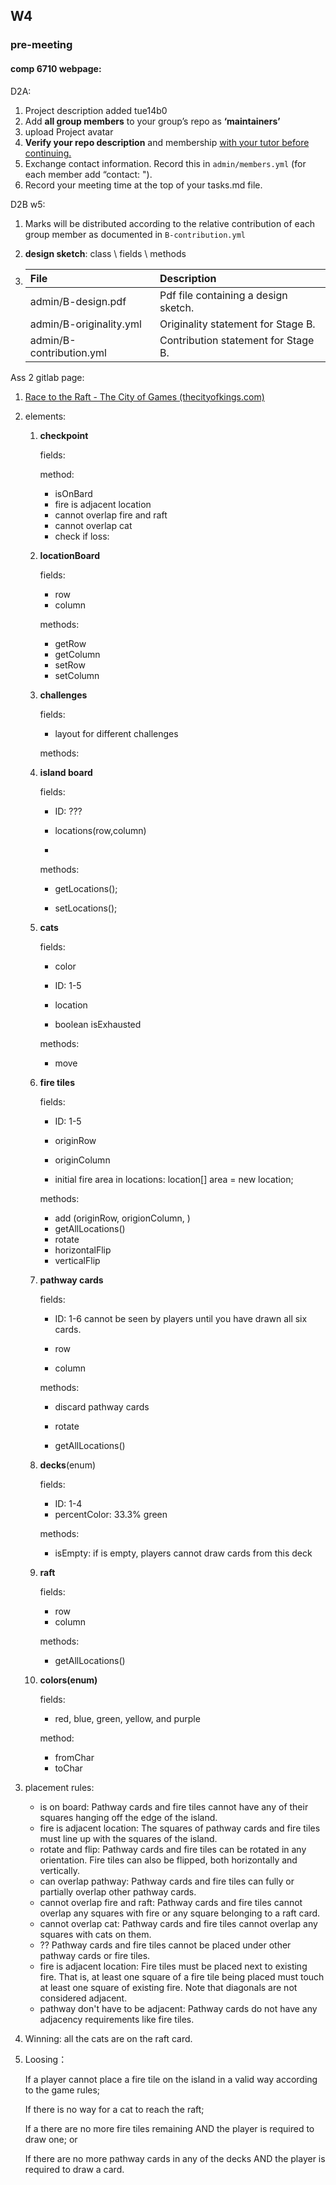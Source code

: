 ## W4

### pre-meeting

#### comp 6710 webpage: 

D2A:

1. Project description added  tue14b0
2. Add **all group members** to your group’s repo as **‘maintainers’**
3. upload Project avatar
4. **Verify your repo description** and membership <u>with your tutor before continuing.</u>
5. Exchange contact information. Record this in `admin/members.yml` (for each member add “contact: ").
6. Record your meeting time at the top of your tasks.md file.



D2B w5:

1. Marks will be distributed according to the relative contribution of each group member as documented in `B-contribution.yml`

2. **design sketch**: class \ fields \ methods

3. | File                     | Description                          |
   | :----------------------- | :----------------------------------- |
   | admin/B-design.pdf       | Pdf file containing a design sketch. |
   | admin/B-originality.yml  | Originality statement for Stage B.   |
   | admin/B-contribution.yml | Contribution statement for Stage B.  |



Ass 2 gitlab page:

1. [Race to the Raft - The City of Games (thecityofkings.com)](https://thecityofkings.com/games/race-to-the-raft/)

2. elements:

   1. **checkpoint**

      fields:

      method:

      - isOnBard
      - fire is adjacent location
      - cannot overlap fire and raft
      - cannot overlap cat
      - check if loss:

   2. **locationBoard**

      fields:

      - row
      - column

      methods:

      - getRow
      - getColumn
      - setRow
      - setColumn

   3. **challenges**

      fields:

      - layout for different challenges

      methods:

      

   4. **island board**

      fields:

      - ID: ???

      - locations(row,column)

      - 

      methods:

      - getLocations();

      - setLocations();

      

   5. **cats**

      fields:

      - color

      - ID: 1-5

      - location
      - boolean isExhausted

      methods:

      - move

      

   6. **fire tiles**

      fields:

      - ID: 1-5
      - originRow
      - originColumn

      - initial fire area in locations: location[] area = new location;

      methods:

      - add (originRow, origionColumn, )
      - getAllLocations()
      - rotate
      - horizontalFlip
      - verticalFlip

      

   7. **pathway cards**

      fields:

      - ID: 1-6 cannot be seen by players until you have drawn all six cards.

      - row

      - column

      methods:

      - discard pathway cards

      - rotate

      - getAllLocations()

        

   8. **decks**(enum)

      fields:

      - ID: 1-4 
      - percentColor: 33.3% green  

      methods:

      - isEmpty: if is empty, players cannot draw cards from this deck

      

   9. **raft**

      fields:

      - row
      - column

      methods:

      - getAllLocations()

      

   10. **colors(enum)**

       fields:

       - red, blue, green, yellow, and purple

       method:

       - fromChar
       - toChar

   

3. placement rules:

   - is on board: Pathway cards and fire tiles cannot have any of their squares hanging off the edge of the island.
   - fire is adjacent location: The squares of pathway cards and fire tiles must line up with the squares of the island.
   - rotate and flip: Pathway cards and fire tiles can be rotated in any orientation. Fire tiles can also be flipped, both horizontally and vertically.
   - can overlap pathway: Pathway cards and fire tiles can fully or partially overlap other pathway cards.
   - cannot overlap fire and raft: Pathway cards and fire tiles cannot overlap any squares with fire or any square belonging to a raft card.
   - cannot overlap cat: Pathway cards and fire tiles cannot overlap any squares with cats on them.
   - ?? Pathway cards and fire tiles cannot be placed under other pathway cards or fire tiles.
   - fire is adjacent location: Fire tiles must be placed next to existing fire. That is, at least one square of a fire tile being placed must touch at least one square of existing fire. Note that diagonals are not considered adjacent.
   - pathway don't  have to be adjacent: Pathway cards do not have any adjacency requirements like fire tiles.

4. Winning: all the cats are on the raft card.

5. Loosing：

   If a player cannot place a fire tile on the island in a valid way according to the game rules;

   If there is no way for a cat to reach the raft;

   If a there are no more fire tiles remaining AND the player is required to draw one; or

   If there are no more pathway cards in any of the decks AND the player is required to draw a card.

